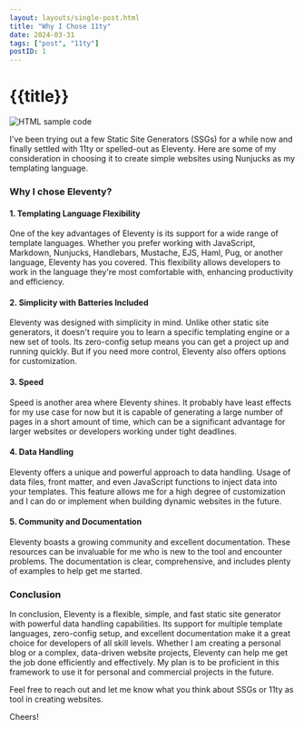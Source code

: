 ```yaml
---
layout: layouts/single-post.html
title: "Why I Chose 11ty"
date: 2024-03-31
tags: ["post", "11ty"]
postID: 1
---
```


# {{title}}

![HTML sample code](/assets/images/postID-1.jpg)

I've been trying out a few Static Site Generators (SSGs) for a while now and finally settled with 11ty or spelled-out as Eleventy. Here are some of my consideration in choosing it to create simple websites using Nunjucks as my templating language.

### Why I chose Eleventy?

#### 1. Templating Language Flexibility

One of the key advantages of Eleventy is its support for a wide range of template languages. Whether you prefer working with JavaScript, Markdown, Nunjucks, Handlebars, Mustache, EJS, Haml, Pug, or another language, Eleventy has you covered. This flexibility allows developers to work in the language they're most comfortable with, enhancing productivity and efficiency.

#### 2. Simplicity with Batteries Included

Eleventy was designed with simplicity in mind. Unlike other static site generators, it doesn't require you to learn a specific templating engine or a new set of tools. Its zero-config setup means you can get a project up and running quickly. But if you need more control, Eleventy also offers options for customization.

#### 3. Speed

Speed is another area where Eleventy shines. It probably have least effects for my use case for now but it is capable of generating a large number of pages in a short amount of time, which can be a significant advantage for larger websites or developers working under tight deadlines.

#### 4. Data Handling

Eleventy offers a unique and powerful approach to data handling. Usage of data files, front matter, and even JavaScript functions to inject data into your templates. This feature allows me for a high degree of customization and I can do or implement when building dynamic websites in the future.

#### 5. Community and Documentation

Eleventy boasts a growing community and excellent documentation. These resources can be invaluable for me who is new to the tool and encounter problems. The documentation is clear, comprehensive, and includes plenty of examples to help get me started.

### Conclusion

In conclusion, Eleventy is a flexible, simple, and fast static site generator with powerful data handling capabilities. Its support for multiple template languages, zero-config setup, and excellent documentation make it a great choice for developers of all skill levels. Whether I am creating a personal blog or a complex, data-driven website projects, Eleventy can help me get the job done efficiently and effectively. My plan is to be proficient in this framework to use it for personal and commercial projects in the future.

Feel free to reach out and let me know what you think about SSGs or 11ty as tool in creating websites.

Cheers!
